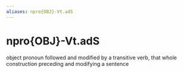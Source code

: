 ```yaml
---
aliases: npro{OBJ}-Vt.adS
---
```

# npro{OBJ}-Vt.adS

object pronoun followed and modified by a transitive verb, that whole construction preceding and modifying a sentence